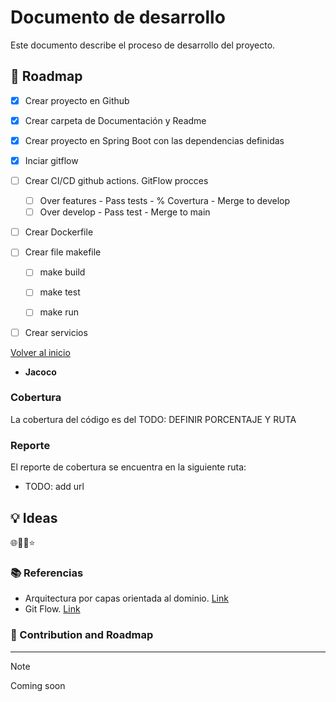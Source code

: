 # Documento de desarrollo

Este documento describe el proceso de desarrollo del proyecto.


##  📖 Roadmap

- [x] Crear proyecto en Github
- [x] Crear carpeta de Documentación y Readme
- [x] Crear proyecto en Spring Boot con las dependencias definidas
- [x] Inciar gitflow
- [ ] Crear CI/CD github actions. GitFlow procces
  - [ ] Over features - Pass tests - % Covertura - Merge to develop
  - [ ] Over develop - Pass test - Merge to main
- [ ] Crear Dockerfile
- [ ] Crear file makefile
  - [ ] make build
  - [ ] make test
  - [ ] make run



- [ ] Crear servicios


[Volver al inicio](/README.md)




- **Jacoco**

### Cobertura

La cobertura del código es del TODO: DEFINIR PORCENTAJE Y RUTA 
### Reporte

El reporte de cobertura se encuentra en la siguiente ruta:

- TODO: add url

## 💡 Ideas

🌐🌱💡⭐

### 📚 Referencias

- Arquitectura por capas orientada al dominio. [Link]()
- Git Flow. [Link]()

###   📖 Contribution and Roadmap

---

> [!Note]
> Coming soon
